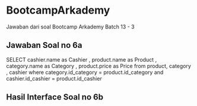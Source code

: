 # BootcampArkademy
Jawaban dari soal Bootcamp Arkademy Batch 13 - 3
## Jawaban Soal no 6a
SELECT cashier.name as Cashier , product.name as Product , category.name as Category , product.price as Price from product, category , cashier where category.id_category = product.id_category and cashier.id_cashier = product.id_cashier
## Hasil Interface Soal no 6b
